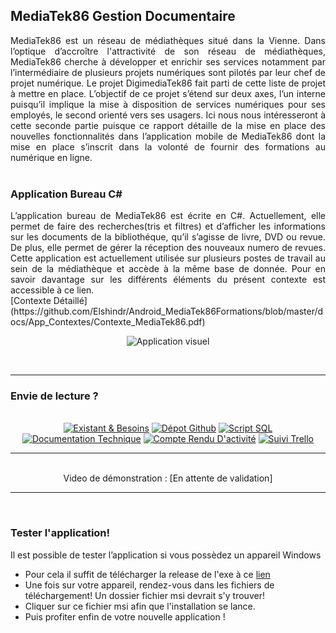## MediaTek86 Gestion Documentaire   
<div align = "justify">
MediaTek86 est un réseau de médiathèques situé dans la Vienne. Dans l’optique d’accroître l'attractivité de son réseau de médiathèques, MediaTek86 cherche à développer et enrichir ses services notamment par l’intermédiaire de plusieurs projets numériques sont pilotés par leur chef de projet numérique. Le projet DigimediaTek86 fait parti de cette liste de projet à mettre en place. L’objectif de ce projet s’étend sur deux axes, l’un interne puisqu’il implique la mise à disposition de services numériques pour ses employés, le second orienté vers ses usagers. Ici nous nous intéresseront à cette seconde partie puisque ce rapport détaille de la mise en place des nouvelles fonctionnalités dans l’application mobile de MediaTek86 dont la mise en place s’inscrit dans la volonté de fournir des formations au numérique en ligne.
</div>
<br/>

### Application Bureau C#

<div align = "justify">
L’application bureau de MediaTek86 est écrite en C#. Actuellement, elle permet de faire des recherches(tris et filtres) et d’afficher les informations sur les documents de la bibliothéque, qu’il s’agisse de livre, DVD ou revue. De plus, elle permet de gérer la réception des nouveaux numero de revues. Cette application est actuellement utilisée sur plusieurs postes de travail au sein de la médiathèque et accède à la même base de donnée.  Pour en savoir davantage sur les différents éléments du présent contexte est accessible à ce lien. </div> 
[Contexte Détaillé](https://github.com/Elshindr/Android_MediaTek86Formations/blob/master/docs/App_Contextes/Contexte_MediaTek86.pdf)

<br/>
<p align="center">
  <img src="https://elshindr.github.io/Portfolio_BTSSIO/assets/gestionmediatek.PNG" alt="Application visuel"/>
</p>
<br/>
<hr/>

### Envie de lecture ?

<br/>
<div align="center">
  
  <a href="https://github.com/Elshindr/Mediatek86_Documentaire/blob/main/docs/Ressources%20Documentaires/AP3_Existants_Besoins.pdf">
  <img src="https://elshindr.github.io/Mediatek86_Documentaire/assets/Bouton1.PNG" alt="Existant & Besoins"/></a>
  
  <a href="https://github.com/Elshindr/Mediatek86_Documentaire">
  <img src="https://elshindr.github.io/Mediatek86_Documentaire/assets//Bouton2.PNG" alt="Dépot Github"/></a>
   
  <a href="https://github.com/Elshindr/Mediatek86_Documentaire/blob/main/docs/Ressources%20Documentaires/Script_BD_mediatek86_End.sql">
  <img src="https://elshindr.github.io/Mediatek86_Documentaire/assets/Bouton3.PNG" alt="Script SQL"/></a>
    
  <a href="https://elshindr.github.io/Mediatek86_Documentaire/Documentation%20Technique/html/namespaces.html">
  <img src="https://elshindr.github.io/Mediatek86_Documentaire/assets/Bouton4.PNG" alt="Documentation Technique"/></a>
  
  <a href="https://github.com/Elshindr/Mediatek86_Documentaire/blob/main/docs/Ressources%20Documentaires/Rapport_BureauC%23_MediatekGestion.odt">
  <img src="https://elshindr.github.io/Mediatek86_Documentaire/assets/Bouton5.PNG" alt="Compte Rendu D'activité"/></a>
  
  <a href="https://trello.com/b/AwSSuR1D/gestionmediatek86">
  <img src="https://elshindr.github.io/Mediatek86_Documentaire/assets/Bouton6.PNG" alt="Suivi Trello"/></a>
</div>

<hr/>
<br/>

<div align="center">
  Video de démonstration : [En attente de validation]

</div>
    
<hr/>
<br/>

### Tester l'application!

Il est possible de tester l’application si vous possèdez un appareil Windows
- Pour cela il suffit de télécharger la release de l'exe à ce [lien](https://github.com/Elshindr/Mediatek86_Documentaire/releases/tag/MediaTek86Gest_Documentaire_v1)
- Une fois sur votre appareil, rendez-vous dans les fichiers de téléchargement! Un dossier fichier msi devrait s'y trouver!
- Cliquer sur ce fichier msi afin que l'installation se lance.
- Puis profiter enfin de votre nouvelle application !


